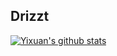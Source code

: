 ## Drizzt

[![Yixuan's github stats](https://github-readme-stats.vercel.app/api?username=fanyixuanf)](https://github.com/fanyixuan/github-readme-stats)
